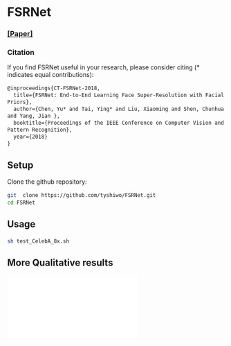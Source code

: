 # FSRNet
### [[Paper]](https://drive.google.com/open?id=10i2NZfUyf2Yold4ABusz3Que-XN_gEEu)

### Citation
If you find FSRNet useful in your research, please consider citing (* indicates equal contributions):

	@inproceedings{CT-FSRNet-2018,
	  title={FSRNet: End-to-End Learning Face Super-Resolution with Facial Priors},
	  author={Chen, Yu* and Tai, Ying* and Liu, Xiaoming and Shen, Chunhua and Yang, Jian },
	  booktitle={Proceedings of the IEEE Conference on Computer Vision and Pattern Recognition},
	  year={2018}
	}
  
## Setup

Clone the github repository:

```bash
git  clone https://github.com/tyshiwo/FSRNet.git
cd FSRNet
```

## Usage

```bash
sh test_CelebA_8x.sh
```

## More Qualitative results
![](figures/comp_CBN.pdf) 
